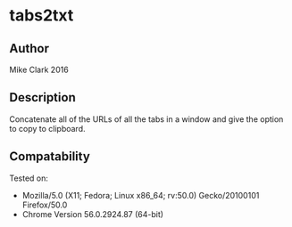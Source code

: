 # tabs2txt

## Author
Mike Clark 2016 

## Description
Concatenate all of the URLs of all the tabs in a window and give the option to 
copy to clipboard.

## Compatability
Tested on:
- Mozilla/5.0 (X11; Fedora; Linux x86_64; rv:50.0) Gecko/20100101 Firefox/50.0
- Chrome Version 56.0.2924.87 (64-bit)
